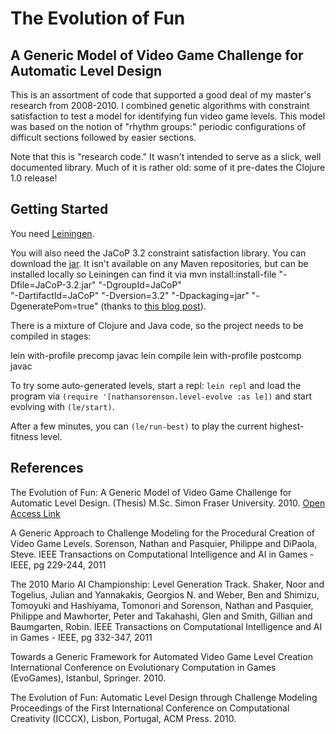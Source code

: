 # The Evolution of Fun
## A Generic Model of Video Game Challenge for Automatic Level Design

This is an assortment of code that supported a good deal of my master's research from 2008-2010. I combined genetic algorithms with constraint satisfaction to test a model for identifying fun video game levels. This model was based on the notion of "rhythm groups:" periodic configurations of difficult sections followed by easier sections.

Note that this is "research code." It wasn't intended to serve as a slick, well documented library. Much of it is rather old: some of it pre-dates the Clojure 1.0 release!

## Getting Started

You need [Leiningen](http://leiningen.org/).

You will also need the JaCoP 3.2 constraint satisfaction library. You can download the [jar](http://sourceforge.net/projects/jacop-solver/). It isn't available on any Maven repositories, but can be installed locally so Leiningen can find it via
   mvn install:install-file "-Dfile=JaCoP-3.2.jar" "-DgroupId=JaCoP" \
	 "-DartifactId=JaCoP" "-Dversion=3.2" "-Dpackaging=jar" "-DgeneratePom=true"
(thanks to [this blog post](http://xfthhxk.blogspot.ca/2013/05/maven-mayhem.html)).

There is a mixture of Clojure and Java code, so the project needs to be compiled in stages:

   lein with-profile precomp javac
   lein compile
   lein with-profile postcomp javac

To try some auto-generated levels, start a repl: `lein repl` and load the program via `(require '[nathansorenson.level-evolve :as le])` and start evolving with `(le/start)`.

After a few minutes, you can `(le/run-best)` to play the current highest-fitness  level.

## References

The Evolution of Fun: A Generic Model of Video Game Challenge for Automatic Level Design. (Thesis) M.Sc. Simon Fraser University. 2010. [Open Access Link](http://summit.sfu.ca/item/11485)

A Generic Approach to Challenge Modeling for the Procedural Creation of Video Game Levels. Sorenson, Nathan and Pasquier, Philippe and DiPaola, Steve. IEEE Transactions on Computational Intelligence and AI in Games - IEEE, pg 229-244, 2011

The 2010 Mario AI Championship: Level Generation Track. Shaker, Noor and Togelius, Julian and Yannakakis, Georgios N. and Weber, Ben and Shimizu, Tomoyuki and Hashiyama, Tomonori and Sorenson, Nathan and Pasquier, Philippe and Mawhorter, Peter and Takahashi, Glen and Smith, Gillian and Baumgarten, Robin. IEEE Transactions on Computational Intelligence and AI in Games - IEEE, pg 332-347, 2011

Towards a Generic Framework for Automated Video Game Level Creation
International Conference on Evolutionary Computation in Games (EvoGames), Istanbul, Springer. 2010.

The Evolution of Fun: Automatic Level Design through Challenge Modeling
Proceedings of the First International Conference on Computational Creativity (ICCCX), Lisbon, Portugal, ACM Press. 2010.
